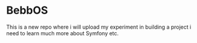 # BebbOS
This is a new repo where i will upload my experiment in building a project i need to learn much more about Symfony etc.
